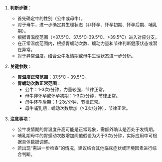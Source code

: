 1. **判断步骤**：

   - 首先确定牛的性别（公牛或母牛）。
   - 对于母牛，进一步确定其生理状态（非怀孕、怀孕初期、怀孕后期、哺乳期）。
   - 根据胃温度范围（<37.5℃、37.5℃-39.5℃、>39.5℃）进入对应分支。
   - 在正常温度范围内，根据胃蠕动次数、蠕动力量和节律判断健康状态或潜在异常。
   - 对于异常温度，结合公牛发情期或母牛生理状态进一步分析。
2. **关键参数**：

   - **胃温度正常范围**：37.5℃ - 39.5℃。
   - **胃蠕动次数正常范围**：
     - 公牛：1-3次/分钟，力量较强，节律正常。
     - 母牛非怀孕或怀孕初期：1-3次/分钟，节律正常。
     - 母牛怀孕后期：1-2次/分钟，节律正常。
     - 母牛哺乳期：蠕动次数增加（>3次/分钟），节律正常。
3. **注意事项**：

   - 公牛发情期的胃温度升高可能是正常现象，需额外确认是否处于发情期。
   - 哺乳期母牛的胃蠕动次数增加阈值假设为大于3次/分钟，实际应用中可根据具体数据调整。
   - 若出现“需进一步检查”的情况，建议结合其他临床症状或环境因素进行综合判断。